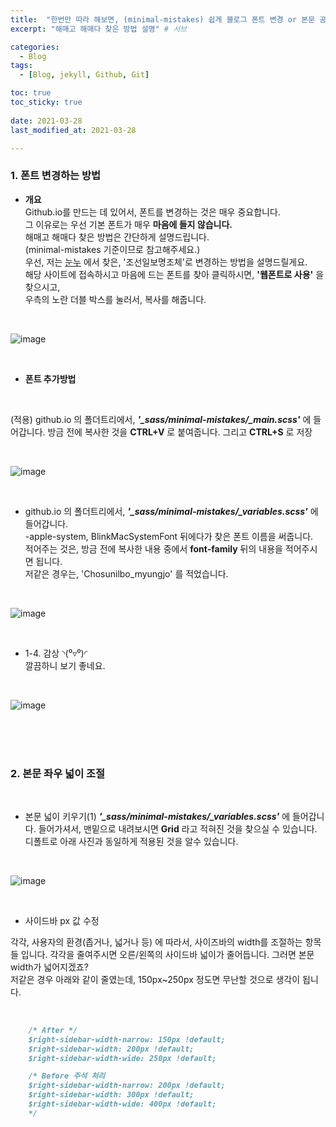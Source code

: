 ```yaml
---
title:  "한번만 따라 해보면, (minimal-mistakes) 쉽게 블로그 폰트 변경 or 본문 공간 널비 조절 방법" # 제목
excerpt: "해매고 해매다 찾은 방법 설명" # 서브

categories:
  - Blog
tags:
  - [Blog, jekyll, Github, Git]

toc: true
toc_sticky: true
 
date: 2021-03-28
last_modified_at: 2021-03-28

---
```




### 1. 폰트 변경하는 방법

* **개요**  
Github.io를 만드는 데 있어서, 폰트를 변경하는 것은 매우 중요합니다.  
그 이유로는 우선 기본 폰트가 매우 **마음에 들지 않습니다.**  
해매고 해매다 찾은 방법은 간단하게 설명드립니다.  
(minimal-mistakes 기준이므로 참고해주세요.)  
우선, 저는 [눈누](https://noonnu.cc/font_page/63) 에서 찾은, '조선일보명조체'로 변경하는 방법을 설명드릴게요.  
해당 사이트에 접속하시고 마음에 드는 폰트를 찾아 클릭하시면, **'웹폰트로 사용'** 을 찾으시고,  
우측의 노란 더블 박스를 눌러서, 복사를 해줍니다.  

<br>

![image](https://user-images.githubusercontent.com/50326455/112749977-c4239c80-9000-11eb-8615-ad789452efc0.png)

<br>
  
* **폰트 추가방법**  
<br>

  (적용) github.io 의 폴더트리에서, ***'_sass/minimal-mistakes/_main.scss'*** 에 들어갑니다.
  방금 전에 복사한 것을 **CTRL+V** 로 붙여줍니다. 그리고 **CTRL+S** 로 저장

<br>

![image](https://user-images.githubusercontent.com/50326455/112750149-b4588800-9001-11eb-9cee-575668615309.png)

<br>
  
* github.io 의 폴더트리에서, ***'_sass/minimal-mistakes/_variables.scss'*** 에 들어갑니다.  
-apple-system, BlinkMacSystemFont 뒤에다가 찾은 폰트 이름을 써줍니다.  
적어주는 것은, 방금 전에 복사한 내용 중에서 **font-family** 뒤의 내용을 적어주시면 됩니다.  
저같은 경우는, 'Chosunilbo_myungjo' 를 적었습니다.

<br>

![image](https://user-images.githubusercontent.com/50326455/112750245-7c9e1000-9002-11eb-99ff-51328814f11f.png)

<br>

* 1-4. 감상 ◝(⁰▿⁰)◜  
깔끔하니 보기 좋네요.

<br>

![image](https://user-images.githubusercontent.com/50326455/112750307-dbfc2000-9002-11eb-8250-077c10aeec16.png)

<br>
<br>
<br>

### 2. 본문 좌우 넓이 조절

<br>

* 본문 넓이 키우기(1)
***'_sass/minimal-mistakes/_variables.scss'*** 에 들어갑니다.
들어가셔서, 맨밑으로 내려보시면 **Grid** 라고 적혀진 것을 찾으실 수 있습니다.
디폴트로 아래 사진과 동일하게 적용된 것을 알수 있습니다.

<br>

![image](https://user-images.githubusercontent.com/50326455/112750487-d2bf8300-9003-11eb-8d1a-12605db34279.png)

<br>

* 사이드바 px 값 수정  

각각, 사용자의 환경(좁거나, 넓거나 등) 에 따라서, 사이즈바의 width를 조절하는 항목들 입니다.
각각을 줄여주시면 오른/왼쪽의 사이드바 넓이가 줄어듭니다. 그러면 본문 width가 넓어지겠죠?  
저같은 경우 아래와 같이 줄였는데, 150px~250px 정도면 무난할 것으로 생각이 됩니다.  

<br>

```md
    /* After */
    $right-sidebar-width-narrow: 150px !default;
    $right-sidebar-width: 200px !default;
    $right-sidebar-width-wide: 250px !default;

    /* Before 주석 처리 
    $right-sidebar-width-narrow: 200px !default;
    $right-sidebar-width: 300px !default;
    $right-sidebar-width-wide: 400px !default;
    */
```